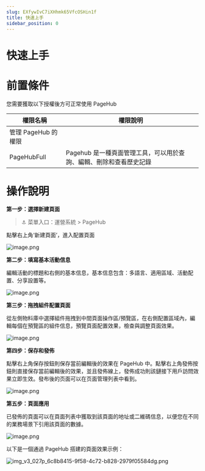 ```yaml
---
slug: EXfywIvC7iXHhmk65VfcOSHin1f
title: 快速上手
sidebar_position: 0
---
```



# 快速上手


# 前置條件


您需要獲取以下授權後方可正常使用 PageHub


| **權限名稱**                 | **權限說明**                             |
| ------------------------ | ------------------------------------ |
| 管理 PageHub 的權限
PageHubFull | Pagehub 是一種頁面管理工具，可以用於查詢、編輯、刪除和查看歷史記錄 |


# 操作說明


**第一步：選擇新建頁面**


> ⚓ 菜單入口：運營系統 > PageHub


點擊右上角‘新建頁面’，進入配置頁面


![image.png](/assets/4a233d2c2efab9eb868b0c58a42d791c.png)


**第二步：填寫基本活動信息**


編輯活動的標題和右側的基本信息，基本信息包含：多語言、適用區域、活動配置、分享設置等。


![image.png](/assets/0497e568ac7f2b20cd2ea75dc89244ba.png)


**第三步：拖拽組件配置頁面**


從左側物料庫中選擇組件拖拽到中間頁面操作區/預覽區，在右側配置區域內，編輯每個在預覽區的組件信息，預覽頁面配置效果，檢查與調整頁面效果。


![image.png](/assets/5d209441ae3d75ea6048462f87cb5787.png)


**第四步：保存和發佈**


點擊右上角保存按鈕則保存當前編輯後的效果在 PageHub 中。點擊右上角發佈按鈕則直接保存當前編輯後的效果，並且發佈線上，發佈成功則該鏈接下用戶訪問效果立即生效。發布後的页面可以在页面管理列表中看到。


![image.png](/assets/4e91acbc8b5d59c8e5f0d8aae42f81d6.png)


**第五步：頁面應用**


已發佈的頁面可以在頁面列表中獲取到該頁面的地址或二維碼信息，以便您在不同的業務場景下引用該頁面的數據。


![image.png](/assets/5be99571b8f16463accbaeeecbf9d75f.png)


以下是一個通過 PageHub 搭建的頁面效果示例：


![img_v3_027p_6c8b8415-9f58-4c72-b828-2979f05584dg.png](/assets/a0dcf160d57739cd4c67d007f497602e.png)

